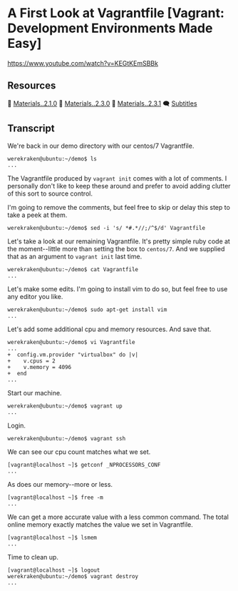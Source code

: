 # A First Look at Vagrantfile [Vagrant: Development Environments Made Easy]

https://www.youtube.com/watch?v=KEGtKEmSBBk

## Resources

🧱 [Materials..2.1.0](../02.Start.01..Your.First.Vagrant.Managed.Machine/Materials..2.1.0)
🧱 [Materials..2.3.0](../02.Start.03..A.First.Look.at.Vagrantfile/Materials..2.3.0)
🧱 [Materials..2.3.1](../02.Start.03..A.First.Look.at.Vagrantfile/Materials..2.3.1)
🗨 [Subtitles](subtitles.srt)

## Transcript

We're back in our demo directory with our centos/7 Vagrantfile.
```
werekraken@ubuntu:~/demo$ ls
...
```

The Vagrantfile produced by `vagrant init` comes with a lot of comments. I personally don't like to keep these around and prefer to avoid adding clutter of this sort to source control.

I'm going to remove the comments, but feel free to skip or delay this step to take a peek at them.
```
werekraken@ubuntu:~/demo$ sed -i 's/ *#.*//;/^$/d' Vagrantfile
```

Let's take a look at our remaining Vagrantfile. It's pretty simple ruby code at the moment--little more than setting the box to `centos/7`. And we supplied that as an argument to `vagrant init` last time.
```
werekraken@ubuntu:~/demo$ cat Vagrantfile
...
```

Let's make some edits. I'm going to install vim to do so, but feel free to use any editor you like.
```
werekraken@ubuntu:~/demo$ sudo apt-get install vim
...
```

Let's add some additional cpu and memory resources. And save that.
```
werekraken@ubuntu:~/demo$ vi Vagrantfile
...
+  config.vm.provider "virtualbox" do |v|
+    v.cpus = 2
+    v.memory = 4096
+  end
...
```

Start our machine.
```
werekraken@ubuntu:~/demo$ vagrant up
...
```

Login.
```
werekraken@ubuntu:~/demo$ vagrant ssh
```

We can see our cpu count matches what we set.
```
[vagrant@localhost ~]$ getconf _NPROCESSORS_CONF
...
```

As does our memory--more or less.
```
[vagrant@localhost ~]$ free -m
...
```

We can get a more accurate value with a less common command. The total online memory exactly matches the value we set in Vagrantfile.
```
[vagrant@localhost ~]$ lsmem
...
```

Time to clean up.
```
[vagrant@localhost ~]$ logout
werekraken@ubuntu:~/demo$ vagrant destroy
...
```
